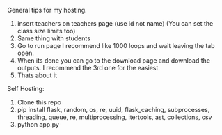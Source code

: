 General tips for my hosting.
1. insert teachers on teachers page (use id not name) (You can set the class size limits too)
2. Same thing with students
3. Go to run page I recommend like 1000 loops and wait leaving the tab open.
4. When its done you can go to the download page and download the outputs. I recommend the 3rd one for the easiest.
5. Thats about it







Self Hosting:
1. Clone this repo
2. pip install flask, random, os, re, uuid, flask_caching, subprocesses, threading, queue, re, multiprocessing, itertools, ast, collections, csv
3. python app.py
